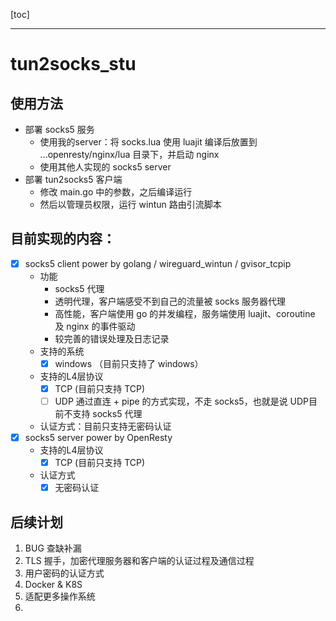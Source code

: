 [toc]
***

# tun2socks_stu

## 使用方法
- 部署 socks5 服务
  - 使用我的server：将 socks.lua 使用 luajit 编译后放置到 ...openresty/nginx/lua 目录下，并启动 nginx
  - 使用其他人实现的 socks5 server
- 部署 tun2socks5 客户端
  - 修改 main.go 中的参数，之后编译运行
  - 然后以管理员权限，运行 wintun 路由引流脚本

## 目前实现的内容：

- [x] socks5 client power by golang / wireguard_wintun / gvisor_tcpip
  - 功能
    - socks5 代理
    - 透明代理，客户端感受不到自己的流量被 socks 服务器代理
    - 高性能，客户端使用 go 的并发编程，服务端使用  luajit、coroutine 及 nginx 的事件驱动
    - 较完善的错误处理及日志记录
  - 支持的系统
    - [x] windows （目前只支持了 windows）
  - 支持的L4层协议
    - [x] TCP (目前只支持 TCP)
    - [ ] UDP 通过直连 + pipe 的方式实现，不走 socks5，也就是说 UDP目前不支持 socks5 代理
  - 认证方式：目前只支持无密码认证
- [x] socks5 server power by OpenResty
  - 支持的L4层协议
    - [x] TCP (目前只支持 TCP)
  - 认证方式
    - [x] 无密码认证
    
## 后续计划
1. BUG 查缺补漏
2. TLS 握手，加密代理服务器和客户端的认证过程及通信过程
3. 用户密码的认证方式
4. Docker & K8S
5. 适配更多操作系统
6. 